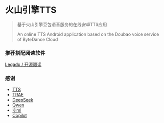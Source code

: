 # 火山引擎TTS

> 基于火山引擎豆包语音服务的在线安卓TTS应用
>
> An online TTS Android application based on the Doubao voice service of ByteDance Cloud

### 推荐搭配阅读软件

[Legado / 开源阅读](https://github.com/gedoor/legado)

### 感谢

- [TTS](https://github.com/ag2s20150909/TTS)
- [TRAE](https://www.trae.cn)
- [DeepSeek](https://www.deepseek.com)
- [Qwen](https://www.aliyun.com/product/tongyi)
- [Kimi](https://www.kimi.com/zh/)
- [Copilot](https://copilot.microsoft.com/)

